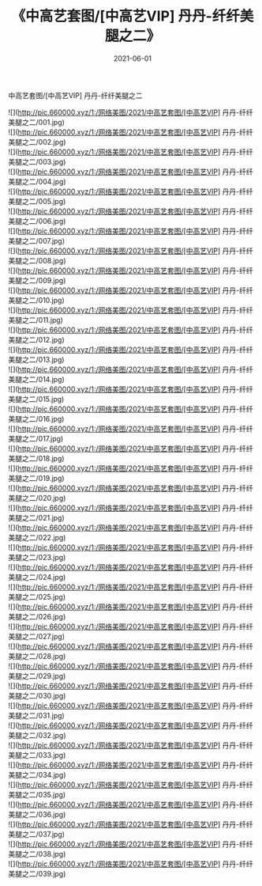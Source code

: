 ﻿---
layout: post
title:  《中高艺套图/[中高艺VIP] 丹丹-纤纤美腿之二》
date:   2021-06-01
img: http://pic.660000.xyz/1:/网络美图/2021/中高艺套图/[中高艺VIP] 丹丹-纤纤美腿之二/000.jpg
categories: [美女, 清纯, 唯美]
---

中高艺套图/[中高艺VIP] 丹丹-纤纤美腿之二

 ![](http://pic.660000.xyz/1:/网络美图/2021/中高艺套图/[中高艺VIP] 丹丹-纤纤美腿之二/001.jpg) <br>![](http://pic.660000.xyz/1:/网络美图/2021/中高艺套图/[中高艺VIP] 丹丹-纤纤美腿之二/002.jpg) <br>![](http://pic.660000.xyz/1:/网络美图/2021/中高艺套图/[中高艺VIP] 丹丹-纤纤美腿之二/003.jpg) <br>![](http://pic.660000.xyz/1:/网络美图/2021/中高艺套图/[中高艺VIP] 丹丹-纤纤美腿之二/004.jpg) <br>![](http://pic.660000.xyz/1:/网络美图/2021/中高艺套图/[中高艺VIP] 丹丹-纤纤美腿之二/005.jpg) <br>![](http://pic.660000.xyz/1:/网络美图/2021/中高艺套图/[中高艺VIP] 丹丹-纤纤美腿之二/006.jpg) <br>![](http://pic.660000.xyz/1:/网络美图/2021/中高艺套图/[中高艺VIP] 丹丹-纤纤美腿之二/007.jpg) <br>![](http://pic.660000.xyz/1:/网络美图/2021/中高艺套图/[中高艺VIP] 丹丹-纤纤美腿之二/008.jpg) <br>![](http://pic.660000.xyz/1:/网络美图/2021/中高艺套图/[中高艺VIP] 丹丹-纤纤美腿之二/009.jpg) <br>![](http://pic.660000.xyz/1:/网络美图/2021/中高艺套图/[中高艺VIP] 丹丹-纤纤美腿之二/010.jpg) <br>![](http://pic.660000.xyz/1:/网络美图/2021/中高艺套图/[中高艺VIP] 丹丹-纤纤美腿之二/011.jpg) <br>![](http://pic.660000.xyz/1:/网络美图/2021/中高艺套图/[中高艺VIP] 丹丹-纤纤美腿之二/012.jpg) <br>![](http://pic.660000.xyz/1:/网络美图/2021/中高艺套图/[中高艺VIP] 丹丹-纤纤美腿之二/013.jpg) <br>![](http://pic.660000.xyz/1:/网络美图/2021/中高艺套图/[中高艺VIP] 丹丹-纤纤美腿之二/014.jpg) <br>![](http://pic.660000.xyz/1:/网络美图/2021/中高艺套图/[中高艺VIP] 丹丹-纤纤美腿之二/015.jpg) <br>![](http://pic.660000.xyz/1:/网络美图/2021/中高艺套图/[中高艺VIP] 丹丹-纤纤美腿之二/016.jpg) <br>![](http://pic.660000.xyz/1:/网络美图/2021/中高艺套图/[中高艺VIP] 丹丹-纤纤美腿之二/017.jpg) <br>![](http://pic.660000.xyz/1:/网络美图/2021/中高艺套图/[中高艺VIP] 丹丹-纤纤美腿之二/018.jpg) <br>![](http://pic.660000.xyz/1:/网络美图/2021/中高艺套图/[中高艺VIP] 丹丹-纤纤美腿之二/019.jpg) <br>![](http://pic.660000.xyz/1:/网络美图/2021/中高艺套图/[中高艺VIP] 丹丹-纤纤美腿之二/020.jpg) <br>![](http://pic.660000.xyz/1:/网络美图/2021/中高艺套图/[中高艺VIP] 丹丹-纤纤美腿之二/021.jpg) <br>![](http://pic.660000.xyz/1:/网络美图/2021/中高艺套图/[中高艺VIP] 丹丹-纤纤美腿之二/022.jpg) <br>![](http://pic.660000.xyz/1:/网络美图/2021/中高艺套图/[中高艺VIP] 丹丹-纤纤美腿之二/023.jpg) <br>![](http://pic.660000.xyz/1:/网络美图/2021/中高艺套图/[中高艺VIP] 丹丹-纤纤美腿之二/024.jpg) <br>![](http://pic.660000.xyz/1:/网络美图/2021/中高艺套图/[中高艺VIP] 丹丹-纤纤美腿之二/025.jpg) <br>![](http://pic.660000.xyz/1:/网络美图/2021/中高艺套图/[中高艺VIP] 丹丹-纤纤美腿之二/026.jpg) <br>![](http://pic.660000.xyz/1:/网络美图/2021/中高艺套图/[中高艺VIP] 丹丹-纤纤美腿之二/027.jpg) <br>![](http://pic.660000.xyz/1:/网络美图/2021/中高艺套图/[中高艺VIP] 丹丹-纤纤美腿之二/028.jpg) <br>![](http://pic.660000.xyz/1:/网络美图/2021/中高艺套图/[中高艺VIP] 丹丹-纤纤美腿之二/029.jpg) <br>![](http://pic.660000.xyz/1:/网络美图/2021/中高艺套图/[中高艺VIP] 丹丹-纤纤美腿之二/030.jpg) <br>![](http://pic.660000.xyz/1:/网络美图/2021/中高艺套图/[中高艺VIP] 丹丹-纤纤美腿之二/031.jpg) <br>![](http://pic.660000.xyz/1:/网络美图/2021/中高艺套图/[中高艺VIP] 丹丹-纤纤美腿之二/032.jpg) <br>![](http://pic.660000.xyz/1:/网络美图/2021/中高艺套图/[中高艺VIP] 丹丹-纤纤美腿之二/033.jpg) <br>![](http://pic.660000.xyz/1:/网络美图/2021/中高艺套图/[中高艺VIP] 丹丹-纤纤美腿之二/034.jpg) <br>![](http://pic.660000.xyz/1:/网络美图/2021/中高艺套图/[中高艺VIP] 丹丹-纤纤美腿之二/035.jpg) <br>![](http://pic.660000.xyz/1:/网络美图/2021/中高艺套图/[中高艺VIP] 丹丹-纤纤美腿之二/036.jpg) <br>![](http://pic.660000.xyz/1:/网络美图/2021/中高艺套图/[中高艺VIP] 丹丹-纤纤美腿之二/037.jpg) <br>![](http://pic.660000.xyz/1:/网络美图/2021/中高艺套图/[中高艺VIP] 丹丹-纤纤美腿之二/038.jpg) <br>![](http://pic.660000.xyz/1:/网络美图/2021/中高艺套图/[中高艺VIP] 丹丹-纤纤美腿之二/039.jpg) <br>